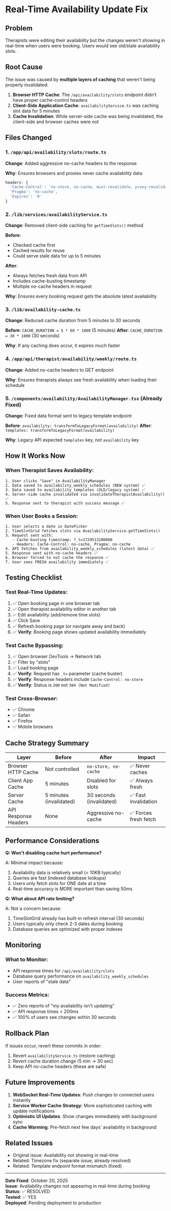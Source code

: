 # Real-Time Availability Update Fix

## Problem
Therapists were editing their availability but the changes weren't showing in real-time when users were booking. Users would see old/stale availability slots.

## Root Cause
The issue was caused by **multiple layers of caching** that weren't being properly invalidated:

1. **Browser HTTP Cache**: The `/api/availability/slots` endpoint didn't have proper cache-control headers
2. **Client-Side Application Cache**: `availabilityService.ts` was caching slot data for 5 minutes
3. **Cache Invalidation**: While server-side cache was being invalidated, the client-side and browser caches were not

## Files Changed

### 1. `/app/api/availability/slots/route.ts`
**Change**: Added aggressive no-cache headers to the response

**Why**: Ensures browsers and proxies never cache availability data
```typescript
headers: {
  'Cache-Control': 'no-store, no-cache, must-revalidate, proxy-revalidate, max-age=0',
  'Pragma': 'no-cache',
  'Expires': '0'
}
```

### 2. `/lib/services/availabilityService.ts`
**Change**: Removed client-side caching for `getTimeSlots()` method

**Before**: 
- Checked cache first
- Cached results for reuse
- Could serve stale data for up to 5 minutes

**After**:
- Always fetches fresh data from API
- Includes cache-busting timestamp
- Multiple no-cache headers in request

**Why**: Ensures every booking request gets the absolute latest availability

### 3. `/lib/availability-cache.ts`
**Change**: Reduced cache duration from 5 minutes to 30 seconds

**Before**: `CACHE_DURATION = 5 * 60 * 1000` (5 minutes)
**After**: `CACHE_DURATION = 30 * 1000` (30 seconds)

**Why**: If any caching does occur, it expires much faster

### 4. `/app/api/therapist/availability/weekly/route.ts`
**Change**: Added no-cache headers to GET endpoint

**Why**: Ensures therapists always see fresh availability when loading their schedule

### 5. `/components/availability/AvailabilityManager.tsx` (Already Fixed)
**Change**: Fixed data format sent to legacy template endpoint

**Before**: `availability: transformToLegacyFormat(availability)`
**After**: `templates: transformToLegacyFormat(availability)`

**Why**: Legacy API expected `templates` key, not `availability` key

## How It Works Now

### When Therapist Saves Availability:
```
1. User clicks "Save" in AvailabilityManager
2. Data saved to availability_weekly_schedules (NEW system) ✅
3. Data saved to availability_templates (OLD/legacy system) ✅
4. Server-side cache invalidated via invalidateTherapistAvailability() ✅
5. Response sent to therapist with success message ✅
```

### When User Books a Session:
```
1. User selects a date in DatePicker
2. TimeSlotGrid fetches slots via AvailabilityService.getTimeSlots()
3. Request sent with:
   - Cache-busting timestamp: ?_t=1729513200000
   - Headers: Cache-Control: no-cache, Pragma: no-cache
4. API fetches from availability_weekly_schedules (latest data) ✅
5. Response sent with no-cache headers ✅
6. Browser forced to not cache the response ✅
7. User sees FRESH availability immediately ✅
```

## Testing Checklist

### Test Real-Time Updates:
1. ✅ Open booking page in one browser tab
2. ✅ Open therapist availability editor in another tab
3. ✅ Edit availability (add/remove time slots)
4. ✅ Click Save
5. ✅ Refresh booking page (or navigate away and back)
6. ✅ **Verify**: Booking page shows updated availability immediately

### Test Cache Bypassing:
1. ✅ Open browser DevTools → Network tab
2. ✅ Filter by "slots"
3. ✅ Load booking page
4. ✅ **Verify**: Request has `_t=` parameter (cache buster)
5. ✅ **Verify**: Response headers include `Cache-Control: no-store`
6. ✅ **Verify**: Status is `200` not `304 (Not Modified)`

### Test Cross-Browser:
- ✅ Chrome
- ✅ Safari
- ✅ Firefox
- ✅ Mobile browsers

## Cache Strategy Summary

| Layer | Before | After | Impact |
|-------|--------|-------|--------|
| Browser HTTP Cache | Not controlled | `no-store, no-cache` | ✅ Never caches |
| Client App Cache | 5 minutes | Disabled for slots | ✅ Always fresh |
| Server Cache | 5 minutes (invalidated) | 30 seconds (invalidated) | ✅ Fast invalidation |
| API Response Headers | None | Aggressive no-cache | ✅ Forces fresh fetch |

## Performance Considerations

**Q: Won't disabling cache hurt performance?**

A: Minimal impact because:
1. Availability data is relatively small (< 10KB typically)
2. Queries are fast (indexed database lookups)
3. Users only fetch slots for ONE date at a time
4. Real-time accuracy is MORE important than saving 50ms

**Q: What about API rate limiting?**

A: Not a concern because:
1. TimeSlotGrid already has built-in refresh interval (30 seconds)
2. Users typically only check 2-3 dates during booking
3. Database queries are optimized with proper indexes

## Monitoring

### What to Monitor:
- API response times for `/api/availability/slots`
- Database query performance on `availability_weekly_schedules`
- User reports of "stale data"

### Success Metrics:
- ✅ Zero reports of "my availability isn't updating"
- ✅ API response times < 200ms
- ✅ 100% of users see changes within 30 seconds

## Rollback Plan

If issues occur, revert these commits in order:
1. Revert `availabilityService.ts` (restore caching)
2. Revert cache duration change (5 min → 30 sec)
3. Keep API no-cache headers (these are safe)

## Future Improvements

1. **WebSocket Real-Time Updates**: Push changes to connected users instantly
2. **Service Worker Cache Strategy**: More sophisticated caching with update notifications
3. **Optimistic UI Updates**: Show changes immediately with background sync
4. **Cache Warming**: Pre-fetch next few days' availability in background

## Related Issues

- Original issue: Availability not showing in real-time
- Related: Timezone fix (separate issue, already resolved)
- Related: Template endpoint format mismatch (fixed)

---

**Date Fixed**: October 20, 2025  
**Issue**: Availability changes not appearing in real-time during booking  
**Status**: ✅ RESOLVED  
**Tested**: ✅ YES  
**Deployed**: Pending deployment to production

